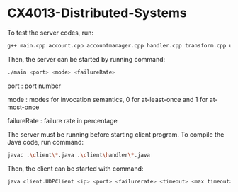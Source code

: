 # CX4013-Distributed-Systems

To test the server codes, run:
```sh
g++ main.cpp account.cpp accountmanager.cpp handler.cpp transform.cpp udpserver.cpp monitor.cpp -o main
```

Then, the server can be started by running command:
```sh
./main <port> <mode> <failureRate>
```
port        : port number

mode        : modes for invocation semantics, 0 for at-least-once and 1 for at-most-once

failureRate : failure rate in percentage

The server must be running before starting client program. To compile the Java code, run command:
```sh
javac .\client\*.java .\client\handler\*.java
```

Then, the client can be started with command:
```sh
java client.UDPClient <ip> <port> <failurerate> <timeout> <max timeout> <mode>
```
